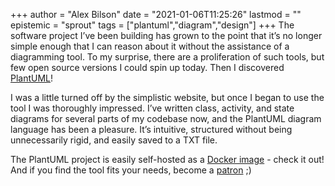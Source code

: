 +++
author = "Alex Bilson"
date = "2021-01-06T11:25:26"
lastmod = ""
epistemic = "sprout"
tags = ["plantuml","diagram","design"]
+++
The software project I’ve been building has grown to the point that it’s no longer simple enough that I can reason about it without the assistance of a diagramming tool. To my surprise, there are a proliferation of such tools, but few open source versions I could spin up today. Then I discovered [PlantUML](https://plantuml.com/)!

I was a little turned off by the simplistic website, but once I began to use the tool I was thoroughly impressed. I’ve written class, activity, and state diagrams for several parts of my codebase now, and the PlantUML diagram language has been a pleasure. It’s intuitive, structured without being unnecessarily rigid, and easily saved to a TXT file.

The PlantUML project is easily self-hosted as a [Docker image](https://hub.docker.com/u/plantuml/#!) - check it out! And if you find the tool fits your needs, become a [patron](https://www.patreon.com/bePatron?patAmt=1&u=527450&rid=548118) ;)


